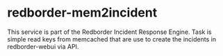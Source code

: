 # redborder-mem2incident
This service is part of the Redborder Incident Response Engine. Task is simple read keys from memcached that are use to create the incidents in redborder-webui via API.

